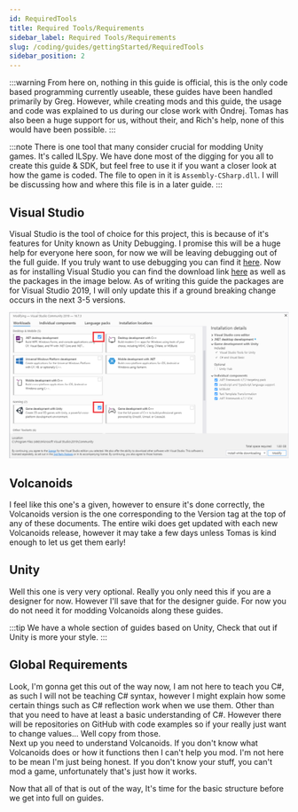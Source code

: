 ```yaml
---
id: RequiredTools
title: Required Tools/Requirements
sidebar_label: Required Tools/Requirements
slug: /coding/guides/gettingStarted/RequiredTools
sidebar_position: 2
---
```


:::warning
From here on, nothing in this guide is official, this is the only code based programming currently useable, these guides have been handled primarily by Greg. However, while creating mods and this guide, the usage and code was explained to us during our close work with Ondrej. Tomas has also been a huge support for us, without their, and Rich's help, none of this would have been possible.
:::

:::note
There is one tool that many consider crucial for modding Unity games. It's called ILSpy. We have done most of the digging for you all to create this guide & SDK, but feel free to use it if you want a closer look at how the game is coded. The file to open in it is `Assembly-CSharp.dll`. I will be discussing how and where this file is in a later guide.
:::

## Visual Studio
Visual Studio is the tool of choice for this project, this is because of it's features for Unity known as Unity Debugging. I promise this will be a huge help for everyone here soon, for now we will be leaving debugging out of the full guide. If you truly want to use debugging you can find it [here](/coding/officialGuide/Debugging). Now as for installing Visual Studio you can find the download link [here](https://visualstudio.microsoft.com/downloads/) as well as the packages in the image below. As of writing this guide the packages are for Visual Studio 2019, I will only update this if a ground breaking change occurs in the next 3-5 versions.

![VS Installing System](someImage.png)

## Volcanoids
I feel like this one's a given, however to ensure it's done correctly, the Volcanoids version is the one corresponding to the Version tag at the top of any of these documents. The entire wiki does get updated with each new Volcanoids release, however it may take a few days unless Tomas is kind enough to let us get them early!

## Unity
Well this one is very very optional. Really you only need this if you are a designer for now. However I'll save that for the designer guide. For now you do not need it for modding Volcanoids along these guides.

:::tip
We have a whole section of guides based on Unity, Check that out if Unity is more your style.
:::

## Global Requirements
Look, I'm gonna get this out of the way now, I am not here to teach you C#, as such I will not be teaching C# syntax, however I might explain how some certain things such as C# reflection work when we use them. Other than that you need to have at least a basic understanding of C#. However there will be repositories on GitHub with code examples so if your really just want to change values... Well copy from those.<br/>
Next up you need to understand Volcanoids. If you don't know what Volcanoids does or how it functions then I can't help you mod. I'm not here to be mean I'm just being honest. If you don't know your stuff, you can't mod a game, unfortunately that's just how it works. 

Now that all of that is out of the way, It's time for the basic structure before we get into full on guides.